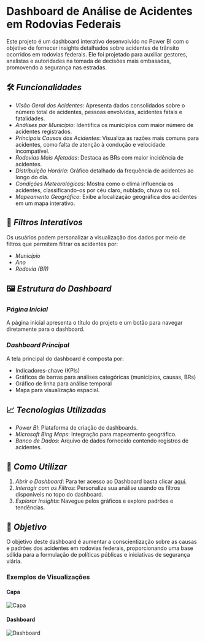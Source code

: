 # Dashboard de Análise de Acidentes em Rodovias Federais

Este projeto é um dashboard interativo desenvolvido no Power BI com o objetivo de fornecer insights detalhados sobre acidentes de trânsito ocorridos em rodovias federais. Ele foi projetado para auxiliar gestores, analistas e autoridades na tomada de decisões mais embasadas, promovendo a segurança nas estradas.

## 🛠 *Funcionalidades*

- *Visão Geral dos Acidentes*: Apresenta dados consolidados sobre o número total de acidentes, pessoas envolvidas, acidentes fatais e fatalidades.
- *Análises por Município*: Identifica os municípios com maior número de acidentes registrados.
- *Principais Causas dos Acidentes*: Visualiza as razões mais comuns para acidentes, como falta de atenção à condução e velocidade incompatível.
- *Rodovias Mais Afetadas*: Destaca as BRs com maior incidência de acidentes.
- *Distribuição Horária*: Gráfico detalhado da frequência de acidentes ao longo do dia.
- *Condições Meteorológicas*: Mostra como o clima influencia os acidentes, classificando-os por céu claro, nublado, chuva ou sol.
- *Mapeamento Geográfico*: Exibe a localização geográfica dos acidentes em um mapa interativo.

## 🔧 *Filtros Interativos*

Os usuários podem personalizar a visualização dos dados por meio de filtros que permitem filtrar os acidentes por:
- *Município*
- *Ano*
- *Rodovia (BR)*

## 🖼 *Estrutura do Dashboard*

### *Página Inicial*
A página inicial apresenta o título do projeto e um botão para navegar diretamente para o dashboard.

### *Dashboard Principal*
A tela principal do dashboard é composta por:
- Indicadores-chave (KPIs)
- Gráficos de barras para análises categóricas (municípios, causas, BRs)
- Gráfico de linha para análise temporal
- Mapa para visualização espacial.

## 📈 *Tecnologias Utilizadas*

- *Power BI*: Plataforma de criação de dashboards.
- *Microsoft Bing Maps*: Integração para mapeamento geográfico.
- *Banco de Dados*: Arquivo de dados fornecido contendo registros de acidentes.

## 📌 *Como Utilizar*

1. *Abrir o Dashboard*: Para ter acesso ao Dashboard basta clicar [aqui](https://app.powerbi.com/view?r=eyJrIjoiYTZmNDU1NTctOGQ3Ny00YTQzLTkyYmUtZTJlZTRhNmQwMGJjIiwidCI6IjUxODkwYzFjLThkN2ItNGJkYS1hYTUwLTQ5MDhmMDJkMDQ5ZCJ9&pageName=afd082c5341b7a9c0f20).
2. *Interagir com os Filtros*: Personalize sua análise usando os filtros disponíveis no topo do dashboard.
3. *Explorar Insights*: Navegue pelos gráficos e explore padrões e tendências.

## 🚀 *Objetivo*

O objetivo deste dashboard é aumentar a conscientização sobre as causas e padrões dos acidentes em rodovias federais, proporcionando uma base sólida para a formulação de políticas públicas e iniciativas de segurança viária.

### Exemplos de Visualizações
#### Capa
![Capa](https://i.ibb.co/mBs9FCY/1.png)

#### Dashboard
![Dashboard](https://i.ibb.co/YL3Hr4v/2.png)
